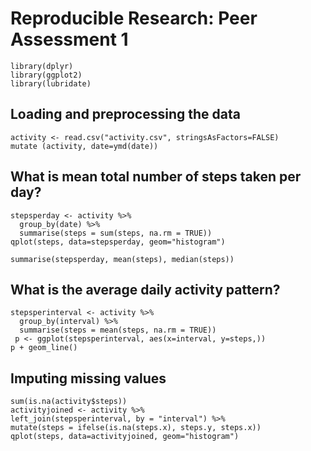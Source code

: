 # Reproducible Research: Peer Assessment 1
```{r
library(dplyr)
library(ggplot2)
library(lubridate)
```
## Loading and preprocessing the data
```{r
activity <- read.csv("activity.csv", stringsAsFactors=FALSE)
mutate (activity, date=ymd(date))
```
## What is mean total number of steps taken per day?
```{r
stepsperday <- activity %>%
  group_by(date) %>%
  summarise(steps = sum(steps, na.rm = TRUE))
qplot(steps, data=stepsperday, geom="histogram")

summarise(stepsperday, mean(steps), median(steps))
```
## What is the average daily activity pattern?
```{r
stepsperinterval <- activity %>%
  group_by(interval) %>%
  summarise(steps = mean(steps, na.rm = TRUE))
 p <- ggplot(stepsperinterval, aes(x=interval, y=steps,))
p + geom_line()
```

## Imputing missing values
```{r
sum(is.na(activity$steps))
activityjoined <- activity %>%
left_join(stepsperinterval, by = "interval") %>%
mutate(steps = ifelse(is.na(steps.x), steps.y, steps.x))
qplot(steps, data=activityjoined, geom="histogram")
```

